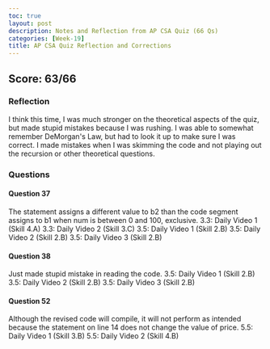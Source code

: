 ```yaml
---
toc: true
layout: post
description: Notes and Reflection from AP CSA Quiz (66 Qs)
categories: [Week-19]
title: AP CSA Quiz Reflection and Corrections
---
```


## Score: 63/66

### Reflection

I think this time, I was  much stronger on the theoretical aspects of the quiz, but made stupid mistakes because I was rushing. I was able to somewhat remember DeMorgan's Law, but had to look it up to make sure I was correct. I made mistakes when I was skimming the code and not playing out the recursion or other theoretical questions.

### Questions

#### Question 37

The statement assigns a different value to b2 than the code segment assigns to b1 when num is between 0 and 100, exclusive.
3.3: Daily Video 1 (Skill 4.A)
3.3: Daily Video 2 (Skill 3.C)
3.5: Daily Video 1 (Skill 2.B)
3.5: Daily Video 2 (Skill 2.B)
3.5: Daily Video 3 (Skill 2.B)

#### Question 38

Just made stupid mistake in reading the code.
3.5: Daily Video 1 (Skill 2.B)
3.5: Daily Video 2 (Skill 2.B)
3.5: Daily Video 3 (Skill 2.B)

#### Question 52

Although the revised code will compile, it will not perform as intended because the statement on line 14 does not change the value of price.
5.5: Daily Video 1 (Skill 3.B)
5.5: Daily Video 2 (Skill 4.B)
